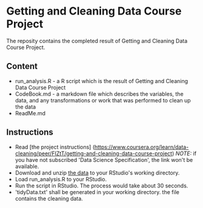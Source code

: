 # Getting and Cleaning Data Course Project
The reposity contains the completed result of Getting and Cleaning Data Course Project.

## Content 
* run_analysis.R - a R script which is the result of Getting and Cleaning Data Course Project
* CodeBook.md - a markdown file which describes the variables, the data, and any transformations or work that was performed to clean up the data
* ReadMe.md

## Instructions
* Read [the project instructions] (https://www.coursera.org/learn/data-cleaning/peer/FIZtT/getting-and-cleaning-data-course-project)
  *NOTE:* if you have not subscribed 'Data Science Specification', the link won't be available.
* Download and unzip [the data](https://d396qusza40orc.cloudfront.net/getdata%2Fprojectfiles%2FUCI%20HAR%20Dataset.zip) to your RStudio's working directory. 
* Load run_analysis.R to your RStudio.
* Run the script in RStudio. The process would take about 30 seconds.
* 'tidyData.txt' shall be generated in your working directory. the file contains the cleaning data.
  




